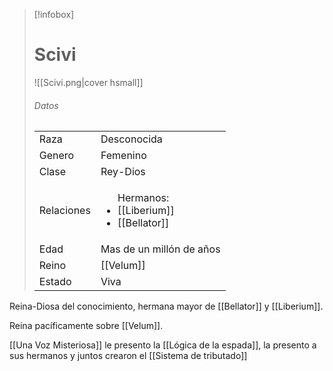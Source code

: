 
> [!infobox]
> # Scivi
> ![[Scivi.png|cover hsmall]]
> ###### Datos
> |||
> | ---- | ---- |
> | Raza | Desconocida |
> | Genero | Femenino |
> | Clase | Rey-Dios |
> |Relaciones| <ul>Hermanos: <li>[[Liberium]]</li><li>[[Bellator]]</li></ul>|
> |Edad| Mas de un millón de años|
> |Reino| [[Velum]]|
> |Estado| Viva|

Reina-Diosa del conocimiento, hermana mayor de [[Bellator]] y [[Liberium]].

Reina pacíficamente sobre [[Velum]].

[[Una Voz Misteriosa]] le presento la [[Lógica de la espada]], la presento a sus hermanos y juntos crearon el [[Sistema de tributado]]
